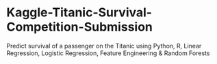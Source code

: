 # Kaggle-Titanic-Survival-Competition-Submission
Predict survival of a passenger on the Titanic using Python, R, Linear Regression, Logistic Regression, Feature Engineering &amp; Random Forests
